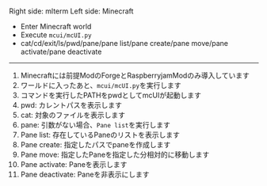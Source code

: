 # 

Right side: mlterm
Left side: Minecraft


- Enter Minecraft world
- Execute `mcui/mcUI.py`
- cat/cd/exit/ls/pwd/pane/pane list/pane create/pane move/pane activate/pane deactivate

---

 1. Minecraftには前提ModのForgeとRaspberryjamModのみ導入しています
 2. ワールドに入ったあと、`mcui/mcUI.py`を実行します
 3. コマンドを実行したPATHをpwdとしてmcUIが起動します
 4. pwd: カレントパスを表示します
 5. cat: 対象のファイルを表示します
 6. pane: 引数がない場合、`Pane list`を実行します
 7. Pane list: 存在しているPaneのリストを表示します
 8. Pane create: 指定したパスでpaneを作成します
 9. Pane move: 指定したPaneを指定した分相対的に移動します
10. Pane activate: Paneを表示します
11. Pane deactivate: Paneを非表示にします
